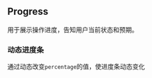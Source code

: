 <div class="demo-header">
<p class="overviewicon">
  <span class="wapi-business-slider"/>
</p>

## Progress

<mobile-uxlink widget-name="Progress"></mobile-uxlink>

用于展示操作进度，告知用户当前状态和预期。
</div>

### 动态进度条

通过动态改变`percentage`的值，使进度条动态变化

<mobile-view link="progress/dynamic-progress"></mobile-view>
